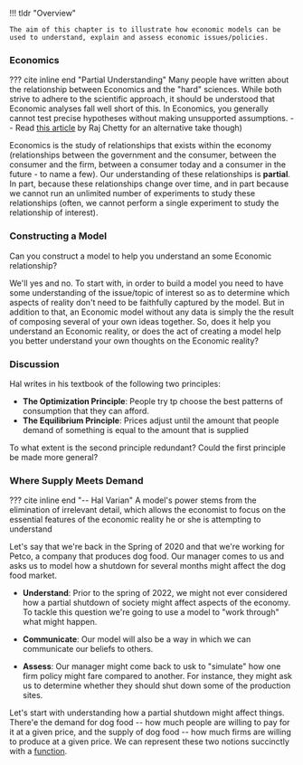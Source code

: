 !!! tldr "Overview"

    The aim of this chapter is to illustrate how economic models can be used to understand, explain and assess economic issues/policies.

### **Economics**

??? cite inline end "Partial Understanding"
    Many people have written about the relationship between Economics and the "hard" sciences. While both strive to adhere to the scientific approach, it should be understood that Economic analyses fall well short of this. In Economics, you generally cannot test precise hypotheses without making unsupported assumptions. -- Read [this article](https://www.nytimes.com/2013/10/21/opinion/yes-economics-is-a-science.html) by Raj Chetty for an alternative take though)

Economics is the study of relationships that exists within the economy (relationships between the government and the consumer, between the consumer and the firm, between a consumer today and a consumer in the future - to name a few). Our understanding of these relationships is **partial**. In part, because these relationships change over time, and in part because we cannot run an unlimited number of experiments to study these relationships (often, we cannot perform a single experiment to study the relationship of interest). 

### **Constructing a Model**
Can you construct a model to help you understand an some Economic relationship?

We'll yes and no. To start with, in order to build a model you need to have some understanding of the issue/topic of interest so as to determine which aspects of reality don't need to be faithfully captured by the model. But in addition to that, an Economic model without any data is simply the the result of composing several of your own ideas together. So, does it help you understand an Economic reality, or does the act of creating a model help you better understand your own thoughts on the Economic reality?

### **Discussion**

Hal writes in his textbook of the following two principles:
    
- **The Optimization Principle**: People try tp choose the best patterns of consumption that they can afford.
- **The Equilibrium Principle**: Prices adjust until the amount that people demand of something is equal to the amount that is supplied

To what extent is the second principle redundant? Could the first principle be made more general?

### **Where Supply Meets Demand**

??? cite inline end "-- Hal Varian"
    A model's power stems from the elimination of irrelevant detail, which allows the economist to focus on the essential features of the economic reality he or she is attempting to understand 

Let's say that we're back in the Spring of 2020 and that we're working for Petco, a company that produces dog food. Our manager comes to us and asks us to model how a shutdown for several months might affect the dog food market.

- **Understand**: Prior to the spring of 2022, we might not ever considered how a partial shutdown of society might affect aspects of the economy. To tackle this question we're going to use a model to "work through" what might happen.

- **Communicate**: Our model will also be a way in which we can communicate our beliefs to others. 

- **Assess**: Our manager might come back to usk to "simulate" how one firm policy might fare compared to another. For instance, they might ask us to determine whether they should shut down some of the production sites.

Let's start with understanding how a partial shutdown might affect things. There'e the demand for dog food -- how much people are willing to pay for it at a given price, and the supply of dog food -- how much firms are willing to produce at a given price. We can represent these two notions succinctly with a [function](./../../math/function).


